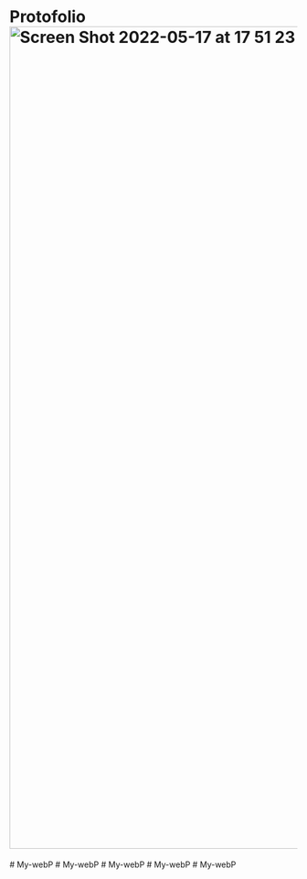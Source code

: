 # Protofolio<img width="1440" alt="Screen Shot 2022-05-17 at 17 51 23" src="https://user-images.githubusercontent.com/63826242/168854584-1e151436-b386-4fc7-87ce-175fd00e85b5.png">
#   M y - w e b P  
 #   M y - w e b P  
 #   M y - w e b P  
 #   M y - w e b P  
 #   M y - w e b P  
 
